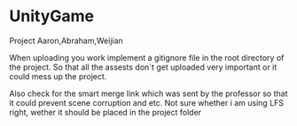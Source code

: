 # UnityGame


Project Aaron,Abraham,Weijian

When uploading you work implement a gitignore file in the root directory of the project. So that all the assests don`t get uploaded very important or it could mess up the project.

Also check for the smart merge link which was sent by the professor so that it could prevent scene corruption and etc. Not sure whether i am using LFS right, wether it should be placed in the project folder
